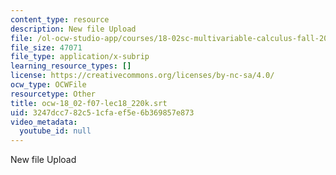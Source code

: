 ```yaml
---
content_type: resource
description: New file Upload
file: /ol-ocw-studio-app/courses/18-02sc-multivariable-calculus-fall-2010/3247dcc782c51cfaef5e6b369857e873_ocw-18_02-f07-lec18_220k.srt
file_size: 47071
file_type: application/x-subrip
learning_resource_types: []
license: https://creativecommons.org/licenses/by-nc-sa/4.0/
ocw_type: OCWFile
resourcetype: Other
title: ocw-18_02-f07-lec18_220k.srt
uid: 3247dcc7-82c5-1cfa-ef5e-6b369857e873
video_metadata:
  youtube_id: null
---
```

New file Upload